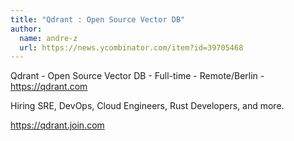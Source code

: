 ```yaml
---
title: "Qdrant : Open Source Vector DB"
author:
  name: andre-z
  url: https://news.ycombinator.com/item?id=39705468
---
```

Qdrant - Open Source Vector DB - Full-time - Remote&#x2F;Berlin - <a href="https:&#x2F;&#x2F;qdrant.com" rel="nofollow">https:&#x2F;&#x2F;qdrant.com</a>

Hiring SRE, DevOps, Cloud Engineers, Rust Developers, and more.

<a href="https:&#x2F;&#x2F;qdrant.join.com" rel="nofollow">https:&#x2F;&#x2F;qdrant.join.com</a>
